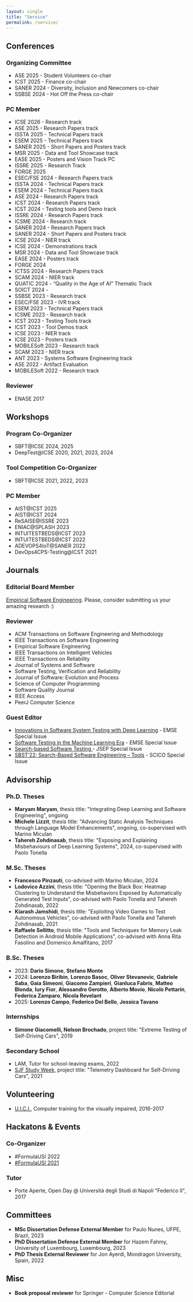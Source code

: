 ```yaml
---
layout: single
title: "Service"
permalink: /service/
---
```


## Conferences
### Organizing Committee
* ASE 2025 - Student Volunteers co-chair
* ICST 2025 - Finance co-chair
* SANER 2024 - Diversity, Inclusion and Newcomers co-chair
* SSBSE 2024 - Hot Off the Press co-chair  

### PC Member
* ICSE 2026 - Research track
* ASE 2025 - Research Papers track
* ISSTA 2025 - Technical Papers track
* ESEM 2025 - Technical Papers track
* SANER 2025 - Short Papers and Posters track
* MSR 2025 - Data and Tool Showcase track
* EASE 2025 - Posters and Vision Track PC
* ISSRE 2025 - Research Track
* FORGE 2025
* ESEC/FSE 2024 - Research Papers track
* ISSTA 2024 - Technical Papers track
* ESEM 2024 - Technical Papers track
* ASE 2024 - Research Papers track
* ICST 2024 - Research Papers track
* ICST 2024 - Testing tools and Demo track
* ISSRE 2024 - Research Papers track
* ICSME 2024 - Research track
* SANER 2024 - Research Papers track
* SANER 2024 - Short Papers and Posters track
* ICSE 2024 - NIER track  
* ICSE 2024 - Demonstrations track
* MSR 2024 - Data and Tool Showcase track
* EASE 2024 - Posters track
* FORGE 2024
* ICTSS 2024 - Research Papers track
* SCAM 2024 - NIER track
* QUATIC 2024 - “Quality in the Age of AI” Thematic Track
* SOICT 2024 - 
* SSBSE 2023 - Research track  
* ESEC/FSE 2023 - IVR track
* ESEM 2023 - Technical Papers track
* ICSME 2023 - Research track
* ICST 2023 - Testing Tools track
* ICST 2023 - Tool Demos track
* ICSE 2023 - NIER track
* ICSE 2023 - Posters track
* MOBILESoft 2023 - Research track
* SCAM 2023 - NIER track
* ANT 2023 - Systems Software Engineering track
* ASE 2022 - Artifact Evaluation
* MOBILESoft 2022 - Research track

### Reviewer
* ENASE 2017

## Workshops
### Program Co-Organizer
* SBFT@ICSE 2024, 2025 
* DeepTest@ICSE 2020, 2021, 2023, 2024  

### Tool Competition Co-Organizer
* SBFT@ICSE 2021, 2022, 2023 

### PC Member
* AIST@ICST 2025 
* AIST@ICST 2024  
* ReSAISE@ISSRE 2023
* ENIAC@SPLASH 2023  
* INTUITESTBEDS@ICST 2023
* INTUITESTBEDS@ICST 2022
* ADEVOPS4IoT@SANER 2022
* DevOps4CPS-Testing@ICST 2021

## Journals
### Editorial Board Member
[Empirical Software Engineering](https://www.springer.com/journal/10664). Please, consider submitting us your amazing research :)

### Reviewer
* ACM Transactions on Software Engineering and Methodology
* IEEE Transactions on Software Engineering
* Empirical Software Engineering
* IEEE Transactions on Intelligent Vehicles
* IEEE Transactions on Reliability
* Journal of Systems and Software
* Software Testing, Verification and Reliability
* Journal of Software: Evolution and Process
* Science of Computer Programming
* Software Quality Journal
* IEEE Access
* PeerJ Computer Science

### Guest Editor
* [Innovations in Software System Testing with Deep Learning](https://emsejournal.github.io/special_issues/2023_Innovations_in_Software_System_Testing_with_Deep_Learning.html) - EMSE Special Issue
* [Software Testing in the Machine Learning Era](https://emsejournal.github.io/special_issues/2021_Software_Testing_in_the_Machine_Learning_Era.html) - EMSE Special Issue
* [Search-based Software Testing ](https://onlinelibrary.wiley.com/pb-assets/assets/20477481/Special%20Issue%20on%20Search-based%20software%20testing-1637849907903.pdf) - JSEP Special Issue
* [SBST’22: Search-Based Software Engineering – Tools](https://www.sciencedirect.com/journal/science-of-computer-programming/special-issue/102JKDZ8BMS) - SCICO Special Issue

## Advisorship

### Ph.D. Theses
* **Maryam Maryam**, thesis title: "Integrating Deep Learning and Software Engineering", ongoing
* **Michele Lizzit**, thesis title: "Advancing Static Analysis Techniques through Language Model Enhancements", ongoing, co-supervised with Marino Miculan  
* **Tahereh Zohdinasab**, thesis title: "Exposing and Explaining Misbehaviours of Deep Learning Systems", 2024, co-supervised with Paolo Tonella

### M.Sc. Theses
* **Francesco Pinzauti**, co-advised with Marino Miculan, 2024
* **Lodovico Azzini**, thesis title: "Opening the Black Box: Heatmap Clustering to Understand the Misbehaviors Exposed by Automatically Generated Test Inputs", co-advised with Paolo Tonella and Tahereh Zohdinasab, 2022
* **Kiarash Jamshidi**, thesis title: "Exploiting Video Games to Test Autonomous Vehicles", co-advised with Paolo Tonella and Tahereh Zohdinasab, 2021
* **Raffaele Sellitto**, thesis title: "Tools and Techniques for Memory Leak Detection in Android Mobile Applications", co-advised with Anna Rita Fasolino and Domenico Amalfitano, 2017

### B.Sc. Theses
* 2023: **Dario Simone**, **Stefano Monte**
* 2024: **Lorenzo Biribin**, **Lorenzo Basoc**, **Oliver Stevanovic**, **Gabriele Saba**, **Gaia Simeoni**, **Giacomo Zampieri**, **Gianluca Fabris**, **Matteo Blonda**, **Iury Fior**, **Alessandro Gerotto**, **Alberto Movio**, **Nicolò Pettarin**, **Federica Zamparo**, **Nicola Revelant**
* 2025: **Lorenzo Campo**, **Federico Del Bello**, **Jessica Tavano**

### Internships
* **Simone Giacomelli, Nelson Brochado**, project title: "Extreme Testing of Self-Driving Cars", 2019

### Secondary School
* LAM, Tutor for school-leaving exams, 2022
* [SJF Study Week](https://sjf.ch/it/review-settimana-di-studio-fascinating-informatics-2021/), project title: "Telemetry Dashboard for Self-Driving Cars", 2021

## Volunteering
* [U.I.C.I.](https://www.uiciechi.it), Computer training for the visually impaired, 2016-2017 

## Hackatons & Events
### Co-Organizer
* #FormulaUSI 2022  
* [#FormulaUSI 2021](https://formulausi.si.usi.ch/2021/)

### Tutor
* Porte Aperte, Open Day @ Università degli Studi di Napoli "Federico II", 2017  

## Committees  
* **MSc Dissertation Defense External Member** for Paulo Nunes, UFPE, Brazil, 2023  
* **PhD Dissertation Defense External Member** for Hazem Fahmy, University of Luxembourg, Luxembourg, 2023  
* **PhD Thesis External Reviewer** for Jon Ayerdi, Mondragon University, Spain, 2022  

## Misc  
* **Book proposal reviewer** for Springer - Computer Science Editorial  
